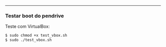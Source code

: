 ----------------------------------------------------
### Testar boot do pendrive

Teste com VirtualBox:
``` sh
$ sudo chmod +x test_vbox.sh
$ sudo ./test_vbox.sh
```
